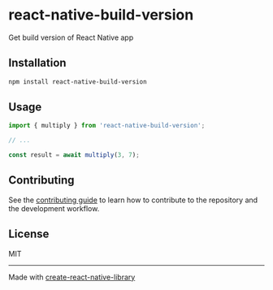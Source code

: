# react-native-build-version

Get build version of React Native app

## Installation

```sh
npm install react-native-build-version
```

## Usage

```js
import { multiply } from 'react-native-build-version';

// ...

const result = await multiply(3, 7);
```

## Contributing

See the [contributing guide](CONTRIBUTING.md) to learn how to contribute to the repository and the development workflow.

## License

MIT

---

Made with [create-react-native-library](https://github.com/callstack/react-native-builder-bob)
